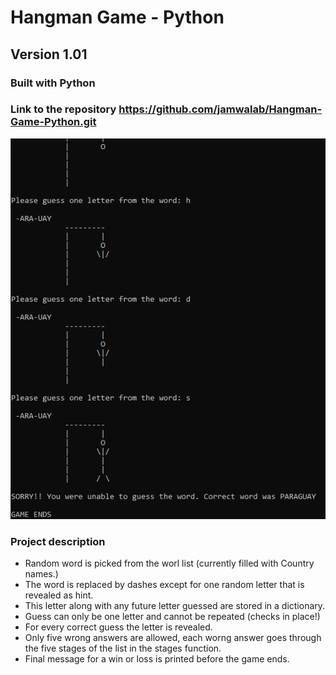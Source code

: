 # Hangman Game - Python
## Version 1.01
### Built with Python
### Link to the repository https://github.com/jamwalab/Hangman-Game-Python.git

![Preview](./assets/preview.PNG)
### Project description
* Random word is picked from the worl list (currently filled with Country names.)
* The word is replaced by dashes except for one random letter that is revealed as hint.
* This letter along with any future letter guessed are stored in a dictionary.
* Guess can only be one letter and cannot be repeated (checks in place!)
* For every correct guess the letter is revealed.
* Only five wrong answers are allowed, each worng answer goes through the five stages of the list in the stages function.
* Final message for a win or loss is printed before the game ends.